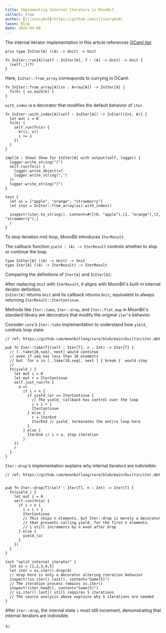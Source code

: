 ```yaml
---
title: Implementing Internal Iterators in MoonBit
collect: true
author: [illusory0x0](https://github.com/illusory0x0)
taxon: Blog
date: 2025-04-08
---
```


The internal iterator implementation in this article references [OCaml iter](https://github.com/c-cube/iter).

```moonbit
priv type InIter[A] ((A) -> Unit) -> Unit

fn InIter::run[A](self : InIter[A], f : (A) -> Unit) -> Unit {
  (self._)(f)
}
```

Here, `InIter::from_array` corresponds to currying in OCaml.

```moonbit
fn InIter::from_array[A](xs : Array[A]) -> InIter[A] {
  fn(k) { xs.each(k) }
}
```

`with_index` is a decorator that modifies the default behavior of `iter`.

```moonbit
fn InIter::with_index[A](self : InIter[A]) -> InIter[(Int, A)] {
  let mut i = 0
  fn(k) {
    self.run(fn(x) {
      k((i, x))
      i += 1
    })
  }
}
```

```moonbit
impl[A : Show] Show for InIter[A] with output(self, logger) {
  logger.write_string("[")
  self.run(fn(x) {
    logger.write_object(x)
    logger.write_string(",")
  })
  logger.write_string("]")
}

test {
  let xs = ["apple", "orange", "strawberry"]
  let iter = InIter::from_array(xs).with_index()

  inspect!(iter.to_string(), content=#|[(0, "apple"),(1, "orange"),(2, "strawberry"),]
  )
}
```

To stop iteration mid-loop, MoonBit introduces `IterResult`.

The callback function `yield : (A) -> IterResult` controls whether to stop or continue the loop.

```moonbit
type InIter[A] ((A) -> Unit) -> Unit
type Iter[A] ((A) -> IterResult) -> IterResult
```

Comparing the definitions of `Iter[A]` and `InIter[A]`:

After replacing `Unit` with `IterResult`, it aligns with MoonBit's built-in internal iterator definition.  
`InIter[A]` returns `Unit` and its callback returns `Unit`, equivalent to always returning `IterResult::IterContinue`.

Methods like `Iter::take`, `Iter::drop`, and `Iter::flat_map` in MoonBit's standard library are decorators that modify the original `iter`'s behavior.

Consider `core`'s `Iter::take` implementation to understand how `yield_` controls loop state:

```moonbit
// ref: https://github.com/moonbitlang/core/blob/main/builtin/iter.mbt

pub fn Iter::take[T](self : Iter[T], n : Int) -> Iter[T] {
  // [..take(10,seq), next] would continue
  // even if seq has less than 10 elements
  // but `for x in [..take(10,seq), next ] { break }` would stop
  //
  fn(yield_) {
    let mut i = 0
    let mut r = IterContinue
    self.just_run(fn {
      a =>
        if i < n {
          if yield_(a) == IterContinue {
            // The yield_ callback has control over the loop
            i = i + 1
            IterContinue
          } else {
            r = IterEnd
            IterEnd // yield_ terminates the entire loop here
          }
        } else {
          IterEnd // i < n, stop iteration
        }
    })
    r
  }
}
```

`Iter::drop`'s implementation explains why internal iterators are indivisible:

```moonbit
// ref: https://github.com/moonbitlang/core/blob/main/builtin/iter.mbt


pub fn Iter::drop[T](self : Iter[T], n : Int) -> Iter[T] {
  fn(yield_) {
    let mut i = 0
    self.run(fn(a) {
      if i < n {
        i = i + 1
        IterContinue
        // This skips n elements, but Iter::drop is merely a decorator
        // that prevents calling yield_ for the first n elements.
        // i still increments by n even after drop
      } else {
        yield_(a)
      }
    })
  }
}
```

```moonbit
test "split internal iterator" {
  let xs = [1,2,3,4,5]
  let iter = xs.iter().drop(4)
  // drop here is only a decorator altering iteration behavior
  inspect!(xs.iter().last(), content="Some(5)")
  // The iteration process remains xs.iter()
  inspect!(iter.head(), content="Some(5)")
  // xs.iter().last() still requires 5 iterations
  // The source analysis above explains why 5 iterations are needed
}
```

After `Iter::drop`, the internal state `i` must still increment, demonstrating that internal iterators are indivisible.

[+-](/blog/iterator/internal-vs-external.md#:embed)
